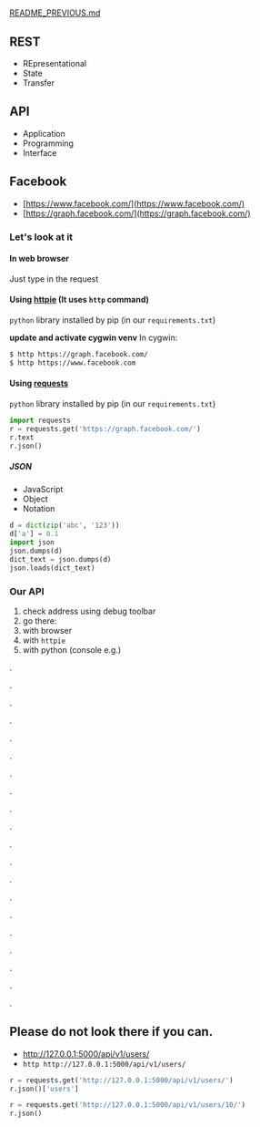 # 

[README_PREVIOUS.md](./README_PREVIOUS.md)

## REST
* REpresentational
* State
* Transfer

## API
* Application
* Programming
* Interface


## Facebook

* [https://www.facebook.com/](https://www.facebook.com/)
* [https://graph.facebook.com/](https://graph.facebook.com/)

### Let's look at it

#### In web browser

Just type in the request

#### Using [httpie](https://httpie.io/docs)  (It uses `http` command)
`python` library installed by pip (in our `requirements.txt`)

**update and activate cygwin venv**
In cygwin:
```bash
$ http https://graph.facebook.com/
$ http https://www.facebook.com
```

#### Using [requests](https://requests.readthedocs.io/en/master/)
`python` library installed by pip (in our `requirements.txt`)

```python
import requests
r = requests.get('https://graph.facebook.com/')
r.text
r.json()
```
##### JSON
* JavaScript
* Object
* Notation

```python
d = dict(zip('abc', '123'))
d['a'] = 0.1
import json
json.dumps(d)
dict_text = json.dumps(d)
json.loads(dict_text)
```

### Our API
1. check address using debug toolbar
1. go there:
  1. with browser
  1. with `httpie`
  1. with python (console e.g.)

.

.

.

.

.

.

.

.

.

.

.

.

.

.

.

.

.

.

.

.

## Please do not look there if you can.
* http://127.0.0.1:5000/api/v1/users/
* `http http://127.0.0.1:5000/api/v1/users/`
```python
r = requests.get('http://127.0.0.1:5000/api/v1/users/')
r.json()['users']

r = requests.get('http://127.0.0.1:5000/api/v1/users/10/')
r.json()
```
